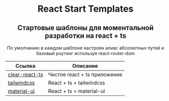 <div align="center">

# React Start Templates

## Стартовые шаблоны для моментальной разработки на react + ts

По умолчанию в каждом шаблоне настроен алиас абсолютных путей и базовый роутинг используя react-router-dom

| Ссылка                                                                                  | Описание                     |
| --------------------------------------------------------------------------------------- | ---------------------------- |
| [clear-react-ts](https://github.com/KirKol94/react-start-templates/tree/clear-react-ts) | Чистое react + ts приложение |
| [tailwindcss](https://github.com/KirKol94/react-start-templates/tree/tailwindcss)       | React + ts + tailwindcss     |
| [material-ui](https://github.com/KirKol94/react-start-templates/tree/material-ui)       | React + ts + material-ul     |

</div>
